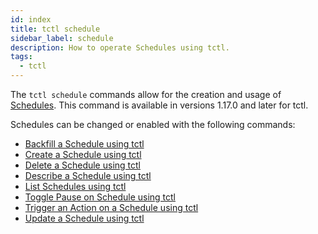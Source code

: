 ```yaml
---
id: index
title: tctl schedule
sidebar_label: schedule
description: How to operate Schedules using tctl.
tags:
  - tctl
---
```


The `tctl schedule` commands allow for the creation and usage of [Schedules](/concepts/what-is-a-schedule).
This command is available in versions 1.17.0 and later for tctl.

Schedules can be changed or enabled with the following commands:

- [Backfill a Schedule using tctl](/tctl-next/schedule#backfill)
- [Create a Schedule using tctl](/tctl-next/schedule#create)
- [Delete a Schedule using tctl](/tctl-next/schedule#delete)
- [Describe a Schedule using tctl](/tctl-next/schedule#describe)
- [List Schedules using tctl](/tctl-next/schedule#list)
- [Toggle Pause on Schedule using tctl](/tctl-next/schedule#toggle)
- [Trigger an Action on a Schedule using tctl](/tctl-next/schedule#trigger)
- [Update a Schedule using tctl](/tctl-next/schedule#update)

